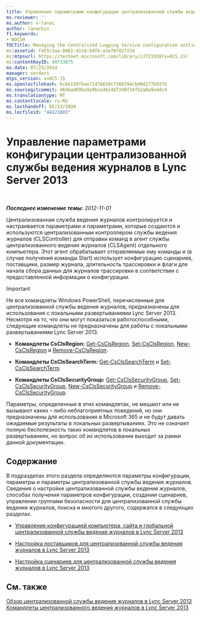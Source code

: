 ```yaml
---
title: Управление параметрами конфигурации централизованной службы ведения журналов
ms.reviewer: ''
ms.author: v-lanac
author: lanachin
f1.keywords:
- NOCSH
TOCTitle: Managing the Centralized Logging Service configuration settings
ms:assetid: f455c3aa-0061-413d-bdfb-a3e78f82723d
ms:mtpsurl: https://technet.microsoft.com/library/JJ721938(v=OCS.15)
ms:contentKeyID: 49733875
ms.date: 07/23/2014
manager: serdars
mtps_version: v=OCS.15
ms.openlocfilehash: 6c6e156fbae7147b650c7360394cbd0d277b937b
ms.sourcegitcommit: d69bad69ba9a9bca4614d72d8f34fb2a0a9e4dc4
ms.translationtype: MT
ms.contentlocale: ru-RU
ms.lasthandoff: 05/13/2020
ms.locfileid: "44221603"
---
```

<div data-xmlns="http://www.w3.org/1999/xhtml">

<div class="topic" data-xmlns="http://www.w3.org/1999/xhtml" data-msxsl="urn:schemas-microsoft-com:xslt" data-cs="https://msdn.microsoft.com/">

<div data-asp="https://msdn2.microsoft.com/asp">

# <a name="managing-the-centralized-logging-service-configuration-settings-in-lync-server-2013"></a>Управление параметрами конфигурации централизованной службы ведения журналов в Lync Server 2013

</div>

<div id="mainSection">

<div id="mainBody">

<span> </span>

_**Последнее изменение темы:** 2012-11-01_

Централизованная служба ведения журналов контролируется и настраивается параметрами и параметрами, которые создаются и используются централизованным контроллером службы ведения журналов (CLSController) для отправки команд в агент службы централизованного ведения журналов (CLSAgent) отдельного компьютера. Этот агент обрабатывает отправляемые ему команды и (в случае получения команды Start) использует конфигурацию сценариев, поставщики, размер журнала, длительность трассировки и флаги для начала сбора данных для журналов трассировки в соответствии с предоставленной информации о конфигурации.

<div>


> [!IMPORTANT]
> Не все командлеты Windows PowerShell, перечисленные для централизованной службы ведения журналов, предназначены для использования с локальными развертываниями Lync Server 2013. Несмотря на то, что они могут показаться работоспособными, следующие командлеты не предназначены для работы с локальными развертываниями Lync Server 2013. 
> <UL>
> <LI>
> <P><STRONG>Командлеты CsClsRegion:</STRONG> <A href="https://technet.microsoft.com/library/JJ204879(v=OCS.15)">Get-CsClsRegion</A>, <A href="https://technet.microsoft.com/library/JJ204746(v=OCS.15)">Set-CsClsRegion</A>, <A href="https://technet.microsoft.com/library/JJ204658(v=OCS.15)">New-CsClsRegion</A> и <A href="https://technet.microsoft.com/library/JJ204971(v=OCS.15)">Remove-CsClsRegion</A>.</P>
> <LI>
> <P><STRONG>Командлеты CsClsSearchTerm:</STRONG> <A href="https://technet.microsoft.com/library/JJ205061(v=OCS.15)">Get-CsClsSearchTerm</A> и <A href="https://technet.microsoft.com/library/JJ204911(v=OCS.15)">Set-CsClsSearchTerm</A>.</P>
> <LI>
> <P><STRONG>Командлеты CsClsSecurityGroup:</STRONG> <A href="https://technet.microsoft.com/library/JJ205285(v=OCS.15)">Get-CsClsSecurityGroup</A>, <A href="https://technet.microsoft.com/library/JJ204700(v=OCS.15)">Set-CsClsSecurityGroup</A>, <A href="https://technet.microsoft.com/library/JJ205359(v=OCS.15)">New-CsClsSecurityGroup</A> и <A href="https://technet.microsoft.com/library/JJ204958(v=OCS.15)">Remove-CsClsSecurityGroup</A>.</P></LI></UL>Параметры, определенные в этих командлетах, не мешают или не вызывают каких – либо неблагоприятных поведений, но они предназначены для использования в Microsoft 365 и не будут давать ожидаемые результаты в локальных развертываниях. Это не означает полную бесполезность таких командлетов в локальных развертываниях, но вопрос об их использовании выходит за рамки данной документации.


</div>

<div>

## <a name="in-this-section"></a>Содержание

В подразделах этого раздела определяются параметры конфигурации, параметры и параметры централизованной службы ведения журналов. Сведения о настройке централизованной службы ведения журналов, способах получения параметров конфигурации, создании сценариев, управлении группами безопасности для централизованной службы ведения журналов, поиска и многого другого, содержатся в следующих разделах.

  - [Управление конфигурацией компьютера, сайта и глобальной централизованной службы ведения журналов в Lync Server 2013](lync-server-2013-managing-computer-site-and-global-centralized-logging-service-configuration.md)

  - [Настройка поставщиков для централизованной службы ведения журналов в Lync Server 2013](lync-server-2013-configuring-providers-for-centralized-logging-service.md)

  - [Настройка сценариев для централизованной службы ведения журналов в Lync Server 2013](lync-server-2013-configuring-scenarios-for-the-centralized-logging-service.md)

</div>

<div>

## <a name="see-also"></a>См. также


[Обзор централизованной службы ведения журналов в Lync Server 2013](lync-server-2013-overview-of-the-centralized-logging-service.md)  
[Командлеты централизованного ведения журналов в Lync Server 2013](lync-server-2013-centralized-logging-cmdlets.md)  
  

</div>

</div>

<span> </span>

</div>

</div>

</div>

